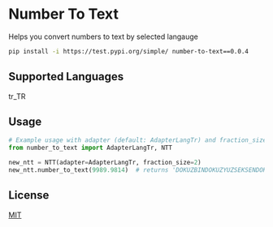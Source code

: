 # Number To Text 
Helps you convert numbers to text by selected langauge

```bash
pip install -i https://test.pypi.org/simple/ number-to-text==0.0.4
```

## Supported Languages
tr_TR 
## Usage

```python
# Example usage with adapter (default: AdapterLangTr) and fraction_size (default: 2)
from number_to_text import AdapterLangTr, NTT

new_ntt = NTT(adapter=AdapterLangTr, fraction_size=2)
new_ntt.number_to_text(9989.9814)  # returns 'DOKUZBINDOKUZYUZSEKSENDOKUZLIRADOKSANDOKUZKURUS'
```

## License
[MIT](https://choosealicense.com/licenses/mit/)
